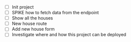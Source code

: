 - [ ] Init project 
- [ ] SPIKE how to fetch data from the endpoint 
- [ ] Show all the houses 
- [ ] New house route 
- [ ] Add new house form 
- [ ] Investigate where and how this project can be deployed